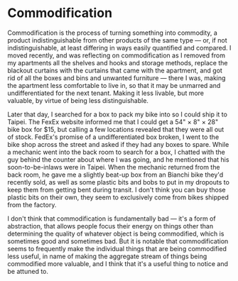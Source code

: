 # Commodification

Commodification is the process of turning something into commodity, a product indistinguishable from other products of the same type — or, if not indistinguishable, at least differing in ways easily quantified and compared. I moved recently, and was reflecting on commodification as I removed from my apartments all the shelves and hooks and storage methods, replace the blackout curtains with the curtains that came with the apartment, and got rid of all the boxes and bins and unwanted furniture — there I was, making the apartment less comfortable to live in, so that it may be unmarred and undifferentiated for the next tenant. Making it less livable, but more valuable, by virtue of being less distinguishable.

Later that day, I searched for a box to pack my bike into so I could ship it to Taipei. The FexEx website informed me that I could get a 54" × 8" × 28" bike box for $15, but calling a few locations revealed that they were all out of stock. FedEx's promise of a undifferentiated box broken, I went to the bike shop across the street and asked if they had any boxes to spare. While a mechanic went into the back room to search for a box, I chatted with the guy behind the counter about where I was going, and he mentioned that his soon-to-be-inlaws were in Taipei. When the mechanic returned from the back room, he gave me a slightly beat-up box from an Bianchi bike they'd recently sold, as well as some plastic bits and bobs to put in my dropouts to keep them from getting bent during transit. I don't think you can buy those plastic bits on their own, they seem to exclusively come from bikes shipped from the factory.

I don't think that commodification is fundamentally bad — it's a form of abstraction, that allows people focus their energy on things other than determining the quality of whatever object is being commodified, which is sometimes good and sometimes bad. But it is notable that commodification seems to frequently make the individual things that are being commodified less useful, in name of making the aggregate stream of things being commodified more valuable, and I think that it's a useful thing to notice and be attuned to.
